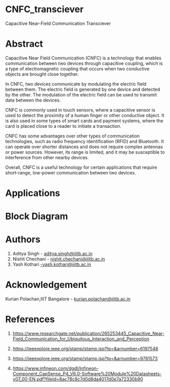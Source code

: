 # CNFC_transciever    
Capacitive Near-Field Communication Transciever    

# Abstract    

Capacitive Near Field Communication (CNFC) is a technology that enables communication between two devices through capacitive coupling, which is a type of electromagnetic coupling that occurs when two conductive objects are brought close together.

In CNFC, two devices communicate by modulating the electric field between them. The electric field is generated by one device and detected by the other. The modulation of the electric field can be used to transmit data between the devices.

CNFC is commonly used in touch sensors, where a capacitive sensor is used to detect the proximity of a human finger or other conductive object. It is also used in some types of smart cards and payment systems, where the card is placed close to a reader to initiate a transaction.

CNFC has some advantages over other types of communication technologies, such as radio frequency identification (RFID) and Bluetooth. It can operate over shorter distances and does not require complex antennas or power sources. However, its range is limited, and it may be susceptible to interference from other nearby devices.

Overall, CNFC is a useful technology for certain applications that require short-range, low-power communication between two devices.    

# Applications   
# Block Diagram   

# Authors
1. Aditya Singh - aditya.singh@iiitb.ac.in
2. Nishit Chechani - nishit.chechani@iiitb.ac.in
3. Yash Kothari -yash.kothari@iiitb.ac.in

# Acknowledgement  
Kurian Polachan,IIIT Bangalore - kurian.polachan@iiitb.ac.in

# References   
1. https://www.researchgate.net/publication/265253445_Capacitive_Near-Field_Communication_for_Ubiquitous_Interaction_and_Perception

2. https://ieeexplore.ieee.org/stamp/stamp.jsp?tp=&arnumber=6197548

3. https://ieeexplore.ieee.org/stamp/stamp.jsp?tp=&arnumber=9781573

4. https://www.infineon.com/dgdl/Infineon-Component_CapSense_P4_V6.0-Software%20Module%20Datasheets-v07_00-EN.pdf?fileId=8ac78c8c7d0d8da4017d0e7a72330b90
